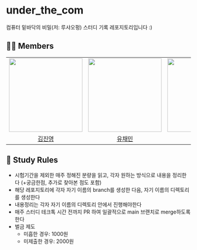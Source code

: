 # under_the_com
컴퓨터 밑바닥의 비밀(저: 루샤오펑) 스터디 기록 레포지토리입니다 :) 

## 👩‍💻 Members 
<table align = "center">
  <tr align = "center">
    <td><a href="https://github.com/coringcoring"><img src="https://avatars.githubusercontent.com/u/65723420?v=4" width=200></a></td>
    <td><a href="https://github.com/chaeminyu"><img src="https://avatars.githubusercontent.com/u/113892409?v=4" width=200></a></td>
    <td><a href="https://github.com/tichall"><img src="https://avatars.githubusercontent.com/u/152502639?v=4" width=200></a></td>
    <td><a href="https://github.com/bluishflame"><img src="https://avatars.githubusercontent.com/u/122681003?v=4" width=200></a></td>
    <td><a href="https://github.com/esc-beep"><img src="https://avatars.githubusercontent.com/u/93801149?v=4" width=200></a></td>
    <td><a href="https://github.com/KwakSsi38"><img src="https://avatars.githubusercontent.com/u/96728777?v=4" width=200></a></td>
    <td><a href="https://github.com/isuHan"><img src="https://avatars.githubusercontent.com/u/116141262?v=4" width=200></a></td>
  </tr>
  <tr align = "center">
    <td><a href = "https://github.com/coringcoring">김진영</a></td>
    <td><a href = "https://github.com/chaeminyu">유채민</a></td>
    <td><a href = "https://github.com/tichall">이서연</a></td>
    <td><a href = "https://github.com/bluishflame">배정연</a></td>
    <td><a href = "https://github.com/esc-beep">최은소</a></td>
    <td><a href = "https://github.com/KwakSsi38">한민희</a></td>
    <td><a href = "https://github.com/isuHan">한지수</a></td>
  </tr>
</table>

## 📖 Study Rules 
* 시험기간을 제외한 매주 정해진 분량을 읽고, 각자 원하는 방식으로 내용을 정리한다 (+궁금한점, 추가로 찾아본 점도 포함)
* 해당 레포지토리에 각자 자기 이름의 branch를 생성한 다음, 자기 이름의 디렉토리를 생성한다
* 내용정리는 각자 자기 이름의 디렉토리 안에서 진행해야한다 
* 매주 스터디 테크톡 시간 전까지 PR 하여 일괄적으로 main 브랜치로 merge하도록 한다 
* 벌금 제도 
  * 미흡한 경우: 1000원
  * 미제출한 경우: 2000원


